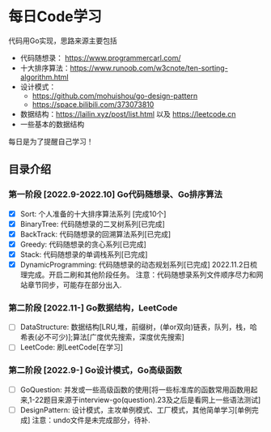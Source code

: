 # 每日Code学习
代码用Go实现，思路来源主要包括
* 代码随想录： https://www.programmercarl.com/
* 十大排序算法：https://www.runoob.com/w3cnote/ten-sorting-algorithm.html
* 设计模式：
  * https://github.com/mohuishou/go-design-pattern
  * https://space.bilibili.com/373073810
* 数据结构：https://lailin.xyz/post/list.html 以及 https://leetcode.cn
* 一些基本的数据结构

每日是为了提醒自己学习！
## 目录介绍
### 第一阶段 [2022.9-2022.10] Go代码随想录、Go排序算法
- [x] Sort: 个人准备的十大排序算法系列 [完成10个]
- [x] BinaryTree: 代码随想录的二叉树系列[已完成]
- [x] BackTrack: 代码随想录的回溯算法系列[已完成]  
- [x] Greedy: 代码随想录的贪心系列[已完成]
- [x] Stack: 代码随想录的单调栈系列[已完成]
- [x] DynamicProgramming: 代码随想录的动态规划系列[已完成] 
2022.11.2日梳理完成。开启二刷和其他阶段任务。
注意：代码随想录系列文件顺序尽力和网站章节同步，可能存在部分出入.  

### 第二阶段 [2022.11-] Go数据结构，LeetCode
- [ ] DataStructure: 数据结构[LRU,堆，前缀树，(单or双向)链表，队列，栈，哈希表(必不可少)];算法[广度优先搜索，深度优先搜索]
- [ ] LeetCode: 刷LeetCode[在学习]

### 第二阶段 [2022.9-] Go设计模式，Go高级函数
- [ ] GoQuestion: 并发或一些高级函数的使用[将一些标准库的函数常用函数用起来,1-22题目来源于interview-go(question).23及之后是看网上一些语法测试]
- [ ] DesignPattern: 设计模式，主攻单例模式、工厂模式，其他简单学习[单例完成]
注意：undo文件是未完成部分，待补. 